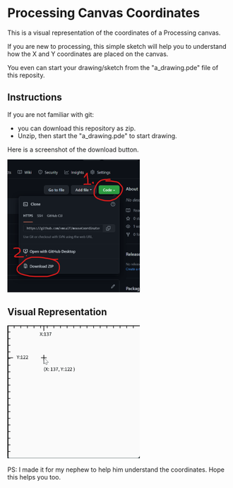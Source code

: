 # Processing Canvas Coordinates

This is a visual representation of the coordinates of a Processing canvas. 

If you are new to processing, this simple sketch will help you to understand how the X and Y coordinates are placed on the canvas.

You even can start your drawing/sketch from the "a_drawing.pde" file of this reposity. 

## Instructions 

If you are not familiar with git:

- you can download this repository as zip.
- Unzip, then start the "a_drawing.pde" to start drawing.

Here is a screenshot of the download button.

<img src="assets/howToDownload.png" width="300" height="300"/>

## Visual Representation

<img src="assets/mouseCoordinates.gif" width="300" height="300"/>

PS: I made it for my nephew to help him understand the coordinates. Hope this helps you too.  
